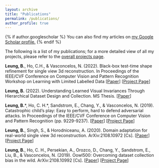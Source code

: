 ```yaml
---
layout: archive
title: "Publications"
permalink: /publications/
author_profile: true
---
```


{% if author.googlescholar %}
  You can also find my articles on <u><a href="{{author.googlescholar}}">my Google Scholar profile</a>.</u>
{% endif %}

The following is a list of my publications; for a more detailed view of all my projects, please refer to the [overall projects page](https://b7leung.github.io/projects/).

**Leung, B.**, Ho, C.H., & Vasconcelos, N. (2022). Black-box test-time shape refinement for single view 3d reconstruction. In Proceedings of the IEEE/CVF Conference on Computer Vision and Pattern Recognition Workshop on Learning with Limited Labelled Data \[[Paper](http://arxiv.org/pdf/2108.09911.pdf)\] \[[Project Page](https://b7leung.github.io/projects/3d-reconstruction-refinement/)\]

**Leung, B.** (2022). Understanding Learned Visual Invariances Through Hierarchical Dataset Design and Collection. MS Thesis. \[[Paper](http://www.svcl.ucsd.edu/projects/3d_odds/Brandon_Leung_MS_Thesis.pdf)\] 

**Leung, B.**\*, Ho, C. H.\*, Sandstrom, E., Chang, Y., & Vasconcelos, N. (2019). Catastrophic child’s play: Easy to perform, hard to defend adversarial attacks. In Proceedings of the IEEE/CVF Conference on Computer Vision and Pattern Recognition (pp. 9229-9237). \[[Paper](https://openaccess.thecvf.com/content_CVPR_2019/papers/Ho_Catastrophic_Childs_Play_Easy_to_Perform_Hard_to_Defend_Adversarial_CVPR_2019_paper.pdf)\] \[[Project Page](https://b7leung.github.io/projects/drone-flight-dataset/)\]

**Leung, B.**, Singh, S., & Horodniceanu, A. (2020). Domain adaptation for real-world single view 3d reconstruction. ArXiv:2108.10972 [Cs]. \[[Paper](http://arxiv.org/pdf/2108.10972.pdf)\] \[[Project Page](https://b7leung.github.io/projects/da-for-sv-reconstruction/)\]

**Leung, B.**, Ho, C. H., Persekian, A., Orozco, D., Chang, Y., Sandstrom, E., Liu, B., & Vasconcelos, N. (2019). Oowl500: Overcoming dataset collection bias in the wild. ArXiv:2108.10992 [Cs]. \[[Paper](http://arxiv.org/pdf/2108.10992.pdf)\] \[[Project Page](https://b7leung.github.io/projects/drone-flight-dataset/)\]



